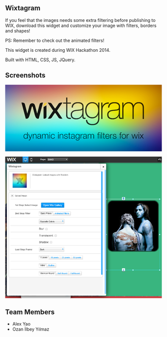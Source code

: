 ## Wixtagram

If you feel that the images needs some extra filtering before publishing to WIX, download this widget and customize your image with filters, borders and shapes!

PS: Remember to check out the animated filters!

This widget is created during WIX Hackathon 2014.

Built with HTML, CSS, JS, JQuery.

## Screenshots

![widget](images/wixtagram-cover.png)

![widget](images/UsageCapture1.png)

## Team Members
* Alex Yao
* Ozan İlbey Yılmaz